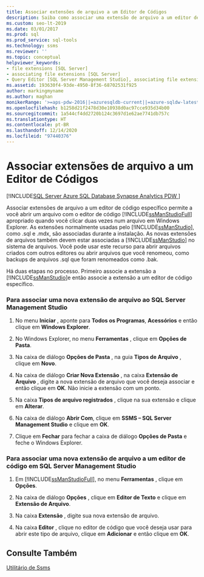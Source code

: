 ```yaml
---
title: Associar extensões de arquivo a um Editor de Códigos
description: Saiba como associar uma extensão de arquivo a um editor de códigos específico para que, quando você clicar duas vezes em um arquivo com a extensão, ele seja aberto pelo editor associado.
ms.custom: seo-lt-2019
ms.date: 03/01/2017
ms.prod: sql
ms.prod_service: sql-tools
ms.technology: ssms
ms.reviewer: ''
ms.topic: conceptual
helpviewer_keywords:
- file extensions [SQL Server]
- associating file extensions [SQL Server]
- Query Editor [SQL Server Management Studio], associating file extensions
ms.assetid: 193630f4-93de-4950-8f36-68702531f925
author: markingmyname
ms.author: maghan
monikerRange: '>=aps-pdw-2016||=azuresqldb-current||=azure-sqldw-latest||>=sql-server-2016||>=sql-server-linux-2017||=azuresqldb-mi-current'
ms.openlocfilehash: b1258d21f2478d30e10938d0ac97cce935d34b00
ms.sourcegitcommit: 1a544cf4dd2720b124c3697d1e62ae7741db757c
ms.translationtype: HT
ms.contentlocale: pt-BR
ms.lasthandoff: 12/14/2020
ms.locfileid: "97440376"
---
```

# <a name="associate-file-extensions-to-a-code-editor"></a>Associar extensões de arquivo a um Editor de Códigos

[!INCLUDE[SQL Server Azure SQL Database Synapse Analytics PDW ](../../includes/applies-to-version/sql-asdb-asdbmi-asa-pdw.md)]

Associar extensões de arquivo a um editor de código específico permite a você abrir um arquivo com o editor de código [!INCLUDE[ssManStudioFull](../../includes/ssmanstudiofull-md.md)] apropriado quando você clicar duas vezes num arquivo em Windows Explorer. As extensões normalmente usadas pelo [!INCLUDE[ssManStudio](../../includes/ssmanstudio-md.md)], como .sql e .mdx, são associadas durante a instalação. As novas extensões de arquivos também devem estar associadas a [!INCLUDE[ssManStudio](../../includes/ssmanstudio-md.md)] no sistema de arquivos. Você pode usar este recurso para abrir arquivos criados com outros editores ou abrir arquivos que você renomeou, como backups de arquivos .sql que foram renomeados como .bak.  
  
 Há duas etapas no processo. Primeiro associe a extensão a [!INCLUDE[ssManStudio](../../includes/ssmanstudio-md.md)]e então associe a extensão a um editor de código específico.  
  
### <a name="to-associate-a-new-file-extension-with-sql-server-management-studio"></a>Para associar uma nova extensão de arquivo ao SQL Server Management Studio  
  
1.  No menu **Iniciar** , aponte para **Todos os Programas**, **Acessórios** e então clique em **Windows Explorer**.  
  
2.  No Windows Explorer, no menu **Ferramentas** , clique em **Opções de Pasta**.  
  
3.  Na caixa de diálogo **Opções de Pasta** , na guia **Tipos de Arquivo** , clique em **Novo**.  
  
4.  Na caixa de diálogo **Criar Nova Extensão** , na caixa **Extensão de Arquivo** , digite a nova extensão de arquivo que você deseja associar e então clique em **OK**. Não inicie a extensão com um ponto.  
  
5.  Na caixa **Tipos de arquivo registrados** , clique na sua extensão e clique em **Alterar**.  
  
6.  Na caixa de diálogo **Abrir Com**, clique em **SSMS – SQL Server Management Studio** e clique em **OK**.  
  
7.  Clique em **Fechar** para fechar a caixa de diálogo **Opções de Pasta** e feche o Windows Explorer.  
  
### <a name="to-associate-a-new-file-extension-with-a-code-editor-in-sql-server-management-studio"></a>Para associar uma nova extensão de arquivo a um editor de código em SQL Server Management Studio  
  
1.  Em [!INCLUDE[ssManStudioFull](../../includes/ssmanstudiofull-md.md)], no menu **Ferramentas** , clique em **Opções**.  
  
2.  Na caixa de diálogo **Opções** , clique em **Editor de Texto** e clique em **Extensão de Arquivo**.  
  
3.  Na caixa **Extensão** , digite sua nova extensão de arquivo.  
  
4.  Na caixa **Editor** , clique no editor de código que você deseja usar para abrir este tipo de arquivo, clique em **Adicionar** e então clique em **OK**.  
  
## <a name="see-also"></a>Consulte Também  
 [Utilitário de Ssms](../ssms-utility.md)  
  
